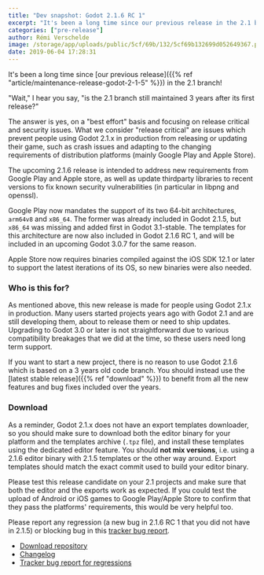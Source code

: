```yaml
---
title: "Dev snapshot: Godot 2.1.6 RC 1"
excerpt: "It's been a long time since our previous release in the 2.1 branch! The upcoming 2.1.6 release is intended to address new requirements from Google Play and Apple store, as well as update thirdparty libraries to recent versions to fix known security vulnerabilities (in particular in libpng and openssl)."
categories: ["pre-release"]
author: Rémi Verschelde
image: /storage/app/uploads/public/5cf/69b/132/5cf69b132699d052649367.png
date: 2019-06-04 17:28:31
---
```


It's been a long time since [our previous release]({{% ref "article/maintenance-release-godot-2-1-5" %}}) in the 2.1 branch!

"Wait," I hear you say, "is the 2.1 branch still maintained 3 years after its first release?"

The answer is yes, on a "best effort" basis and focusing on release critical and security issues. What we consider "release critical" are issues which prevent people using Godot 2.1.x in production from releasing or updating their game, such as crash issues and adapting to the changing requirements of distribution platforms (mainly Google Play and Apple Store).

The upcoming 2.1.6 release is intended to address new requirements from Google Play and Apple store, as well as update thirdparty libraries to recent versions to fix known security vulnerabilities (in particular in libpng and openssl).

Google Play now mandates the support of its two 64-bit architectures, `arm64v8` and `x86_64`. The former was already included in Godot 2.1.5, but `x86_64` was missing and added first in Godot 3.1-stable. The templates for this architecture are now also included in Godot 2.1.6 RC 1, and will be included in an upcoming Godot 3.0.7 for the same reason.

Apple Store now requires binaries compiled against the iOS SDK 12.1 or later to support the latest iterations of its OS, so new binaries were also needed.

### Who is this for?

As mentioned above, this new release is made for people using Godot 2.1.x in production. Many users started projects years ago with Godot 2.1 and are still developing them, about to release them or need to ship updates. Upgrading to Godot 3.0 or later is not straightforward due to various compatibility breakages that we did at the time, so these users need long term support.

If you want to start a new project, there is no reason to use Godot 2.1.6 which is based on a 3 years old code branch. You should instead use the [latest stable release]({{% ref "download" %}}) to benefit from all the new features and bug fixes included over the years.

### Download

As a reminder, Godot 2.1.x does not have an export templates downloader, so you should make sure to download both the editor binary for your platform and the templates archive (`.tpz` file), and install these templates using the dedicated editor feature. You should **not mix versions**, i.e. using a 2.1.6 editor binary with 2.1.5 templates or the other way around. Export templates should match the exact commit used to build your editor binary.

Please test this release candidate on your 2.1 projects and make sure that both the editor and the exports work as expected. If you could test the upload of Android or iOS games to Google Play/Apple Store to confirm that they pass the platforms' requirements, this would be very helpful too.

Please report any regression (a new bug in 2.1.6 RC 1 that you did not have in 2.1.5) or blocking bug in this [tracker bug report](https://github.com/godotengine/godot/issues/29484).

- [Download repository](https://download.tuxfamily.org/godotengine/2.1.6/rc1/)
- [Changelog](https://downloads.tuxfamily.org/godotengine/2.1.6/rc1/Godot_v2.1.6-rc1_changelog.txt)
- [Tracker bug report for regressions](https://github.com/godotengine/godot/issues/29484)
